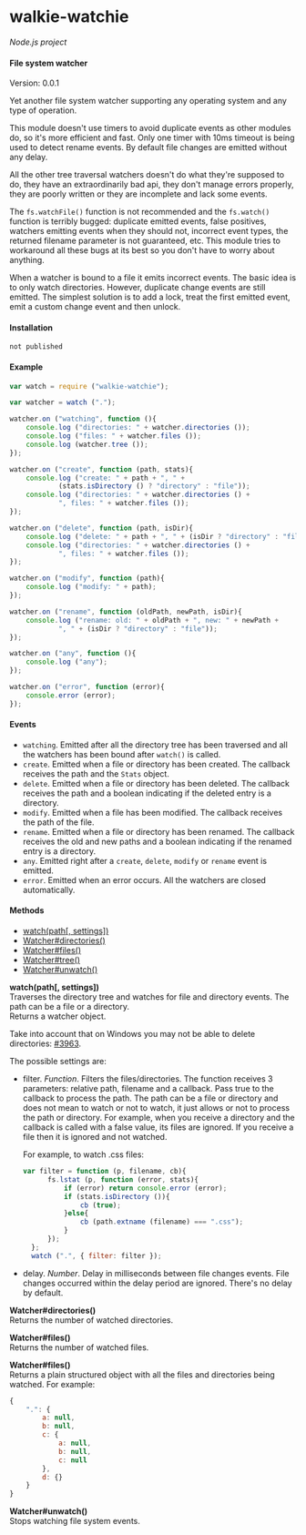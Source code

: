 walkie-watchie
==============

_Node.js project_

#### File system watcher ####

Version: 0.0.1

Yet another file system watcher supporting any operating system and any type of operation.

This module doesn't use timers to avoid duplicate events as other modules do, so it's more efficient and fast. Only one timer with 10ms timeout is being used to detect rename events. By default file changes are emitted without any delay.

All the other tree traversal watchers doesn't do what they're supposed to do, they have an extraordinarily bad api, they don't manage errors properly, they are poorly written or they are incomplete and lack some events.

The `fs.watchFile()` function is not recommended and the `fs.watch()` function is terribly bugged: duplicate emitted events, false positives, watchers emitting events when they should not, incorrect event types, the returned filename parameter is not guaranteed, etc. This module tries to workaround all these bugs at its best so you don't have to worry about anything.

When a watcher is bound to a file it emits incorrect events. The basic idea is to only watch directories. However, duplicate change events are still emitted. The simplest solution is to add a lock, treat the first emitted event, emit a custom change event and then unlock.

#### Installation ####

```
not published
```

#### Example ####

```javascript
var watch = require ("walkie-watchie");

var watcher = watch (".");

watcher.on ("watching", function (){
	console.log ("directories: " + watcher.directories ());
	console.log ("files: " + watcher.files ());
	console.log (watcher.tree ());
});

watcher.on ("create", function (path, stats){
	console.log ("create: " + path + ", " +
			(stats.isDirectory () ? "directory" : "file"));
	console.log ("directories: " + watcher.directories () +
			", files: " + watcher.files ());
});

watcher.on ("delete", function (path, isDir){
	console.log ("delete: " + path + ", " + (isDir ? "directory" : "file"));
	console.log ("directories: " + watcher.directories () +
			", files: " + watcher.files ());
});

watcher.on ("modify", function (path){
	console.log ("modify: " + path);
});

watcher.on ("rename", function (oldPath, newPath, isDir){
	console.log ("rename: old: " + oldPath + ", new: " + newPath + 
			", " + (isDir ? "directory" : "file"));
});

watcher.on ("any", function (){
	console.log ("any");
});

watcher.on ("error", function (error){
	console.error (error);
});
```

#### Events ####
- `watching`. Emitted after all the directory tree has been traversed and all the watchers has been bound after `watch()` is called.
- `create`. Emitted when a file or directory has been created. The callback receives the path and the `Stats` object.
- `delete`. Emitted when a file or directory has been deleted. The callback receives the path and a boolean indicating if the deleted entry is a directory.
- `modify`. Emitted when a file has been modified. The callback receives the path of the file.
- `rename`. Emitted when a file or directory has been renamed. The callback receives the old and new paths and a boolean indicating if the renamed entry is a directory.
- `any`. Emitted right after a `create`, `delete`, `modify` or `rename` event is emitted.
- `error`. Emitted when an error occurs. All the watchers are closed automatically.

#### Methods ####

- [watch(path[, settings])](#watch)
- [Watcher#directories()](#directories)
- [Watcher#files()](#files)
- [Watcher#tree()](#tree)
- [Watcher#unwatch()](#unwatch)

<a name="watch"></a>
__watch(path[, settings])__  
Traverses the directory tree and watches for file and directory events. The path can be a file or a directory.   
Returns a watcher object.

Take into account that on Windows you may not be able to delete directories: [#3963](https://github.com/joyent/node/issues/3963).

The possible settings are:
- filter. _Function_. Filters the files/directories. The function receives 3 parameters: relative path, filename and a callback. Pass true to the callback to process the path. The path can be a file or directory and does not mean to watch or not to watch, it just allows or not to process the path or directory. For example, when you receive a directory and the callback is called with a false value, its files are ignored. If you receive a file then it is ignored and not watched.

  For example, to watch .css files:
  
  ```javascript
  var filter = function (p, filename, cb){
		fs.lstat (p, function (error, stats){
			if (error) return console.error (error);
			if (stats.isDirectory ()){
				cb (true);
			}else{
				cb (path.extname (filename) === ".css");
			}
		});
	};
	watch (".", { filter: filter });
  ```

- delay. _Number_. Delay in milliseconds between file changes events. File changes occurred within the delay period are ignored. There's no delay by default.

<a name="directories"></a>
__Watcher#directories()__  
Returns the number of watched directories.

<a name="files"></a>
__Watcher#files()__  
Returns the number of watched files.

<a name="tree"></a>
__Watcher#files()__  
Returns a plain structured object with all the files and directories being watched. For example:

```javascript
{
	".": {
		a: null,
		b: null,
		c: {
			a: null,
			b: null,
			c: null
		},
		d: {}
	}
}
```

<a name="unwatch"></a>
__Watcher#unwatch()__  
Stops watching file system events.